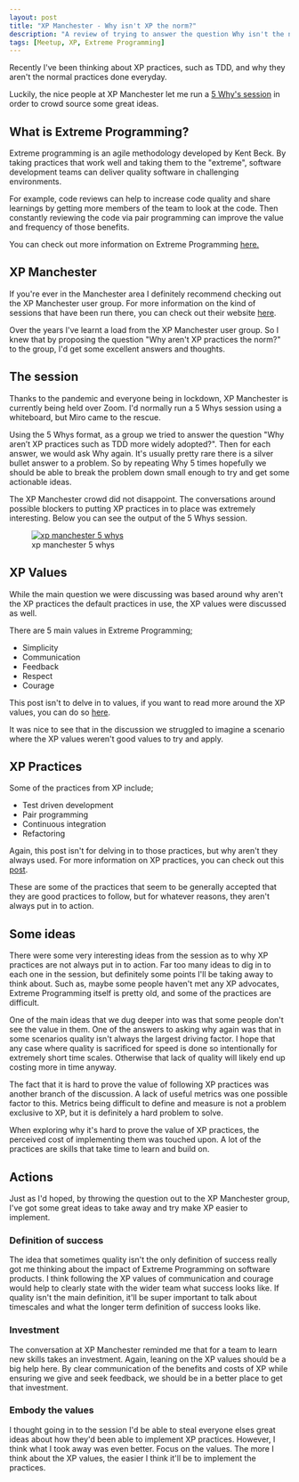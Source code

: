 ```yaml
---
layout: post
title: "XP Manchester - Why isn't XP the norm?"
description: "A review of trying to answer the question Why isn't the norm? at XP Manchester"
tags: [Meetup, XP, Extreme Programming]
---
```


Recently I've been thinking about XP practices, such as TDD, and why they aren't the normal practices done everyday.

Luckily, the nice people at XP Manchester let me run a [5 Why's session](https://martint86.github.io/five-whys/) in order to crowd source some great ideas.

## What is Extreme Programming?

Extreme programming is an agile methodology developed by Kent Beck. By taking practices that work well and taking them to the "extreme", software development teams can deliver quality software in challenging environments.

For example, code reviews can help to increase code quality and share learnings by getting more members of the team to look at the code. Then constantly reviewing the code via pair programming can improve the value and frequency of those benefits.

You can check out more information on Extreme Programming [here.](http://www.extremeprogramming.org/)

## XP Manchester

If you're ever in the Manchester area I definitely recommend checking out the XP Manchester user group. For more information on the kind of sessions that have been run there, you can check out their website [here](https://xpmanchester.wordpress.com/).

Over the years I've learnt a load from the XP Manchester user group. So I knew that by proposing the question "Why aren't XP practices the norm?" to the group, I'd get some excellent answers and thoughts.

## The session

Thanks to the pandemic and everyone being in lockdown, XP Manchester is currently being held over Zoom. I'd normally run a 5 Whys session using a whiteboard, but Miro came to the rescue.

Using the 5 Whys format, as a group we tried to answer the question "Why aren’t XP practices such as TDD more widely adopted?". Then for each answer, we would ask Why again. It's usually pretty rare there is a silver bullet answer to a problem. So by repeating Why 5 times hopefully we should be able to break the problem down small enough to try and get some actionable ideas.

The XP Manchester crowd did not disappoint. The conversations around possible blockers to putting XP practices in to place was extremely interesting. Below you can see the output of the 5 Whys session.

<div class="center">
<figure>
	<a href="{{ site.url }}/images/xp-why-not.jpg"><img src="{{ site.url }}/images/xp-why-not.jpg" alt="xp manchester 5 whys"></a>
	<figcaption>xp manchester 5 whys</figcaption>
</figure>
</div>

## XP Values

While the main question we were discussing was based around why aren't the XP practices the default practices in use, the XP values were discussed as well.

There are 5 main values in Extreme Programming;

* Simplicity
* Communication
* Feedback
* Respect
* Courage

This post isn't to delve in to values, if you want to read more around the XP values, you can do so [here](http://www.extremeprogramming.org/values.html).

It was nice to see that in the discussion we struggled to imagine a scenario where the XP values weren't good values to try and apply.

## XP Practices

Some of the practices from XP include;

* Test driven development
* Pair programming
* Continuous integration
* Refactoring

Again, this post isn't for delving in to those practices, but why aren't they always used. For more information on XP practices, you can check out this [post](https://ronjeffries.com/xprog/what-is-extreme-programming/).

These are some of the practices that seem to be generally accepted that they are good practices to follow, but for whatever reasons, they aren't always put in to action. 

## Some ideas

There were some very interesting ideas from the session as to why XP practices are not always put in to action. Far too many ideas to dig in to each one in the session, but definitely some points I'll be taking away to think about. Such as, maybe some people haven't met any XP advocates, Extreme Programming itself is pretty old, and some of the practices are difficult.

One of the main ideas that we dug deeper into was that some people don't see the value in them. One of the answers to asking why again was that in some scenarios quality isn't always the largest driving factor. I hope that any case where quality is sacrificed for speed is done so intentionally for extremely short time scales. Otherwise that lack of quality will likely end up costing more in time anyway.

The fact that it is hard to prove the value of following XP practices was another branch of the discussion. A lack of useful metrics was one possible factor to this. Metrics being difficult to define and measure is not a problem exclusive to XP, but it is definitely a hard problem to solve. 

When exploring why it's hard to prove the value of XP practices, the perceived cost of implementing them was touched upon. A lot of the practices are skills that take time to learn and build on. 

## Actions

Just as I'd hoped, by throwing the question out to the XP Manchester group, I've got some great ideas to take away and try make XP easier to implement.

### Definition of success 

The idea that sometimes quality isn't the only definition of success really got me thinking about the impact of Extreme Programming on software products. I think following the XP values of communication and courage would help to clearly state with the wider team what success looks like. If quality isn't the main definition, it'll be super important to talk about timescales and what the longer term definition of success looks like.

### Investment

The conversation at XP Manchester reminded me that for a team to learn new skills takes an investment. Again, leaning on the XP values should be a big help here. By clear communication of the benefits and costs of XP while ensuring we give and seek feedback, we should be in a better place to get that investment.

### Embody the values

I thought going in to the session I'd be able to steal everyone elses great ideas about how they'd been able to implement XP practices. However, I think what I took away was even better. Focus on the values. The more I think about the XP values, the easier I think it'll be to implement the practices.